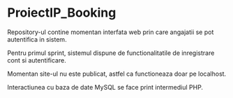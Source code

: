 # ProiectIP_Booking

Repository-ul contine momentan interfata web
prin care angajatii se pot autentifica
in sistem.

Pentru primul sprint, sistemul dispune
de functionalitatile de inregistrare
cont si autentificare.

Momentan site-ul nu este publicat, astfel
ca functioneaza doar pe localhost.

Interactiunea cu baza de date MySQL se face
print intermediul PHP.
